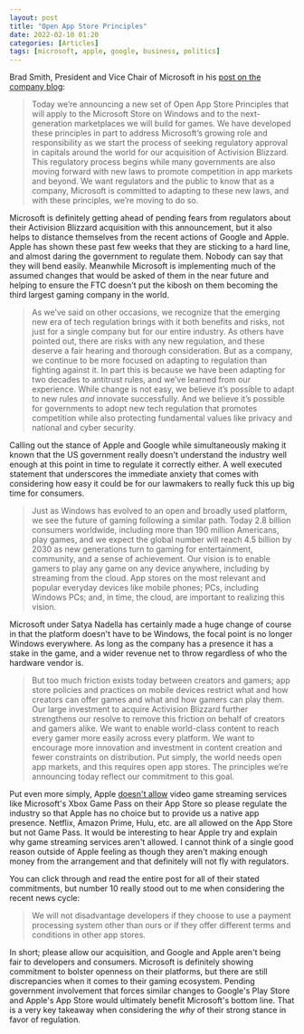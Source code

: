 ```yaml
---
layout: post
title: "Open App Store Principles"
date: 2022-02-10 01:20
categories: [Articles]
tags: [microsoft, apple, google, business, politics]
---
```


Brad Smith, President and Vice Chair of Microsoft in his [post on the company blog](https://blogs.microsoft.com/on-the-issues/2022/02/09/open-app-store-principles-activision-blizzard/):

>Today we’re announcing a new set of Open App Store Principles that will apply to the Microsoft Store on Windows and to the next-generation marketplaces we will build for games. We have developed these principles in part to address Microsoft’s growing role and responsibility as we start the process of seeking regulatory approval in capitals around the world for our acquisition of Activision Blizzard. This regulatory process begins while many governments are also moving forward with new laws to promote competition in app markets and beyond. We want regulators and the public to know that as a company, Microsoft is committed to adapting to these new laws, and with these principles, we’re moving to do so.

Microsoft  is definitely getting ahead of pending fears from regulators about their Activision Blizzard acquisition with this announcement, but it also helps to distance themselves from the recent actions of Google and Apple. Apple has shown these past few weeks that they are sticking to a hard line, and almost daring the government to regulate them. Nobody can say that they will bend easily. Meanwhile Microsoft is implementing much of the assumed changes that would be asked of them in the near future and helping to ensure the FTC doesn't put the kibosh on them becoming the third largest gaming company in the world.

>As we’ve said on other occasions, we recognize that the emerging new era of tech regulation brings with it both benefits and risks, not just for a single company but for our entire industry. As others have pointed out, there are risks with any new regulation, and these deserve a fair hearing and thorough consideration. But as a company, we continue to be more focused on adapting to regulation than fighting against it. In part this is because we have been adapting for two decades to antitrust rules, and we’ve learned from our experience. While change is not easy, we believe it’s possible to adapt to new rules *and* innovate successfully. And we believe it’s possible for governments to adopt new tech regulation that promotes competition while also protecting fundamental values like privacy and national and cyber security.

Calling out the stance of Apple and Google while simultaneously making it known that the US government really doesn't understand the industry well enough at this point in time to regulate it correctly either. A well executed statement that underscores the immediate anxiety that comes with considering how easy it could be for our lawmakers to really fuck this up big time for consumers.

>Just as Windows has evolved to an open and broadly used platform, we see the future of gaming following a similar path. Today 2.8 billion consumers worldwide, including more than 190 million Americans, play games, and we expect the global number will reach 4.5 billion by 2030 as new generations turn to gaming for entertainment, community, and a sense of achievement. Our vision is to enable gamers to play any game on any device anywhere, including by streaming from the cloud. App stores on the most relevant and popular everyday devices like mobile phones; PCs, including Windows PCs; and, in time, the cloud, are important to realizing this vision.

Microsoft under Satya Nadella has certainly made a huge change of course in that the platform doesn't have to be Windows, the focal point is no longer Windows everywhere. As long as the company has a presence it has a stake in the game, and a wider revenue net to throw regardless of who the hardware vendor is.

>But too much friction exists today between creators and gamers; app store policies and practices on mobile devices restrict what and how creators can offer games and what and how gamers can play them. Our large investment to acquire Activision Blizzard further strengthens our resolve to remove this friction on behalf of creators and gamers alike. We want to enable world-class content to reach every gamer more easily across every platform. We want to encourage more innovation and investment in content creation and fewer constraints on distribution. Put simply, the world needs open app markets, and this requires open app stores. The principles we’re announcing today reflect our commitment to this goal.

Put even more simply, Apple [doesn't allow](https://9to5mac.com/2021/12/09/microsoft-tried-to-negotiate-with-apple-to-release-xbox-exclusive-games-on-app-store/) video game streaming services like Microsoft's Xbox Game Pass on their App Store so please regulate the industry so that Apple has no choice but to provide us a native app presence. Netflix, Amazon Prime, Hulu, etc. are all allowed on the App Store but not Game Pass. It would be interesting to hear Apple try and explain why game streaming services aren't allowed. I cannot think of a single good reason outside of Apple feeling as though they aren't making enough money from the arrangement and that definitely will not fly with regulators.

You can click through and read the entire post for all of their stated commitments, but number 10 really stood out to me when considering the recent news cycle:

>We will not disadvantage developers if they choose to use a payment processing system other than ours or if they offer different terms and conditions in other app stores.

In short; please allow our acquisition, and Google and Apple aren't being fair to developers and consumers. Microsoft is definitely showing commitment to bolster openness on their platforms, but there are still discrepancies when it comes to their gaming ecosystem. Pending government involvement that forces similar changes to Google's Play Store and Apple's App Store would ultimately benefit Microsoft's bottom line. That is a very key takeaway when considering the *why* of their strong stance in favor of regulation.
